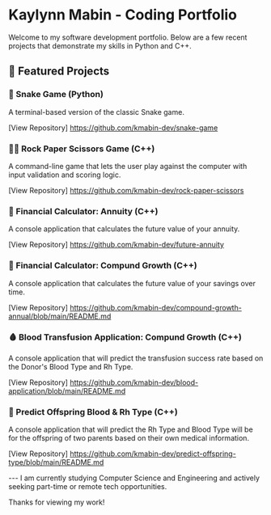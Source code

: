 # Kaylynn Mabin - Coding Portfolio

Welcome to my software development portfolio. Below are a few recent projects that demonstrate my skills in Python and C++.

## 📌 Featured Projects

### 🐍 Snake Game (Python)
A terminal-based version of the classic Snake game.

[View Repository] https://github.com/kmabin-dev/snake-game 

### ✊🏽 Rock Paper Scissors Game (C++)
A command-line game that lets the user play against the computer with input validation and scoring logic. 

[View Repository] https://github.com/kmabin-dev/rock-paper-scissors

### 💸 Financial Calculator: Annuity (C++)
A console application that calculates the future value of your annuity.

[View Repository] https://github.com/kmabin-dev/future-annuity

### 💸 Financial Calculator: Compund Growth (C++)
A console application that calculates the future value of your savings over time.

[View Repository] https://github.com/kmabin-dev/compound-growth-annual/blob/main/README.md

### 🩸 Blood Transfusion Application: Compund Growth (C++)
A console application that will predict the transfusion success rate based on the Donor's Blood Type and Rh Type. 

[View Repository] https://github.com/kmabin-dev/blood-application/blob/main/README.md 

### 🍼 Predict Offspring Blood & Rh Type (C++)
A console application that will predict the Rh Type and Blood Type will be for the offspring of two parents based on their own medical information. 

[View Repository] https://github.com/kmabin-dev/predict-offspring-type/blob/main/README.md 



--- I am currently studying Computer Science and Engineering and actively seeking part-time or remote tech opportunities.

Thanks for viewing my work!
